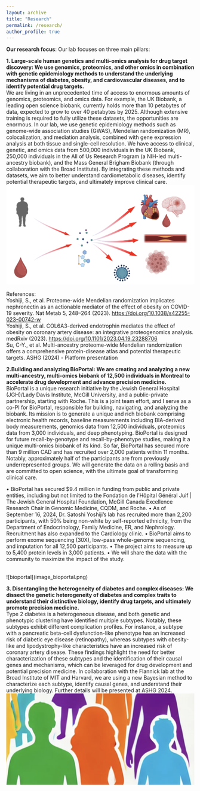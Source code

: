 ```yaml
---
layout: archive
title: "Research"
permalink: /research/
author_profile: true
---
```

**Our research focus**: Our lab focuses on three main pillars:

**1. Large-scale human genetics and multi-omics analysis for drug target discovery: We use genomics, proteomics, and other omics in combination with genetic epidemiology methods to understand the underlying mechanisms of diabetes, obesity, and cardiovascular diseases, and to identify potential drug targets.** <br />
We are living in an unprecedented time of access to enormous amounts of genomics, proteomics, and omics data. For example, the UK Biobank, a leading open science biobank, currently holds more than 10 petabytes of data, expected to grow to over 40 petabytes by 2025. Although extensive training is required to fully utilize these datasets, the opportunities are enormous.
In our lab, we use genetic epidemiology methods such as genome-wide association studies (GWAS), Mendelian randomization (MR), colocalization, and mediation analysis, combined with gene expression analysis at both tissue and single-cell resolution.
We have access to clinical, genetic, and omics data from 500,000 individuals in the UK Biobank, 250,000 individuals in the All of Us Research Program (a NIH-led multi-ancestry biobank), and the Mass General Brigham Biobank (through collaboration with the Broad Institute).
By integrating these methods and datasets, we aim to better understand cardiometabolic diseases, identify potential therapeutic targets, and ultimately improve clinical care.
<br />
![omics](image_omics.png)

References: <br />
Yoshiji, S., et al. Proteome-wide Mendelian randomization implicates nephronectin as an actionable mediator of the effect of obesity on COVID-19 severity. Nat Metab 5, 248–264 (2023). https://doi.org/10.1038/s42255-023-00742-w <br />
Yoshiji, S., et al. COL6A3-derived endotrophin mediates the effect of obesity on coronary artery disease: an integrative proteogenomics analysis. medRxiv (2023). https://doi.org/10.1101/2023.04.19.23288706 <br />
Su, C-Y., et al. Multi-ancestry proteome-wide Mendelian randomization offers a comprehensive protein-disease atlas and potential therapeutic targets. ASHG (2024) - Platform presentation <br />


**2.Building and analyzing BioPortal: We are creating and analyzing a new multi-ancestry, multi-omics biobank of 12,500 individuals in Montreal to accelerate drug development and advance precision medicine.** <br />
BioPortal is a unique research initiative by the Jewish General Hospital (JGH)/Lady Davis Institute, McGill University, and a public-private partnership, starting with Roche. This is a joint team effort, and I serve as a co-PI for BioPortal, responsible for building, navigating, and analyzing the biobank. Its mission is to generate a unique and rich biobank comprising electronic health records, baseline measurements including BIA-derived body measurements, genomics data from 12,500 individuals, proteomics data from 3,000 individuals, and deep phenotyping.
BioPortal is designed for future recall-by-genotype and recall-by-phenotype studies, making it a unique multi-omics biobank of its kind.
So far, BioPortal has secured more than 9 million CAD and has recruited over 2,000 patients within 11 months. Notably, approximately half of the participants are from previously underrepresented groups.
We will generate the data on a rolling basis and are committed to open science, with the ultimate goal of transforming clinical care.

• BioPortal has secured $9.4 million in funding from public and private entities, including but not limited to the Fondation de l’Hôpital Général Juif | The Jewish General Hospital Foundation, McGill Canada Excellence Research Chair in Genomic Medicine, CQDM, and Roche.
• As of September 16, 2024, Dr. Satoshi Yoshiji’s lab has recruited more than 2,200 participants, with 50% being non-white by self-reported ethnicity, from the Department of Endocrinology, Family Medicine, ER, and Nephrology. Recruitment has also expanded to the Cardiology clinic.
• BioPortal aims to perform exome sequencing (30X), low-pass whole-genome sequencing, and imputation for all 12,500 participants.
• The project aims to measure up to 5,400 protein levels in 3,000 patients.
• We will share the data with the community to maximize the impact of the study.

 <br />
![bioportal](image_bioportal.png)

**3. Disentangling the heterogeneity of diabetes and complex diseases: We dissect the genetic heterogeneity of diabetes and complex traits to understand their distinctive biology, identify drug targets, and ultimately promote precision medicine.** <br />
Type 2 diabetes is a heterogeneous disease, and both genetic and phenotypic clustering have identified multiple subtypes. Notably, these subtypes exhibit different complication profiles. For instance, a subtype with a pancreatic beta-cell dysfunction-like phenotype has an increased risk of diabetic eye disease (retinopathy), whereas subtypes with obesity-like and lipodystrophy-like characteristics have an increased risk of coronary artery disease.
These findings highlight the need for better characterization of these subtypes and the identification of their causal genes and mechanisms, which can be leveraged for drug development and potential precision medicine.
In collaboration with the Flannick lab at the Broad Institute of MIT and Harvard, we are using a new Bayesian method to characterize each subtype, identify causal genes, and understand their underlying biology.
Further details will be presented at ASHG 2024.
 <br />
![diversity](image_diversity.png)
